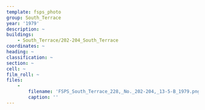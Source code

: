 ```yaml
---
template: fsps_photo
group: South_Terrace
year: '1979'
description: ~
buildings:
    - South_Terrace/202-204_South_Terrace
coordinates: ~
heading: ~
classification: ~
section: ~
cell: ~
film_roll: ~
files:
    -
        filename: 'FSPS_South_Terrace_228,_No._202-204,_13-5-B_1979.png'
        caption: ''
---
```

